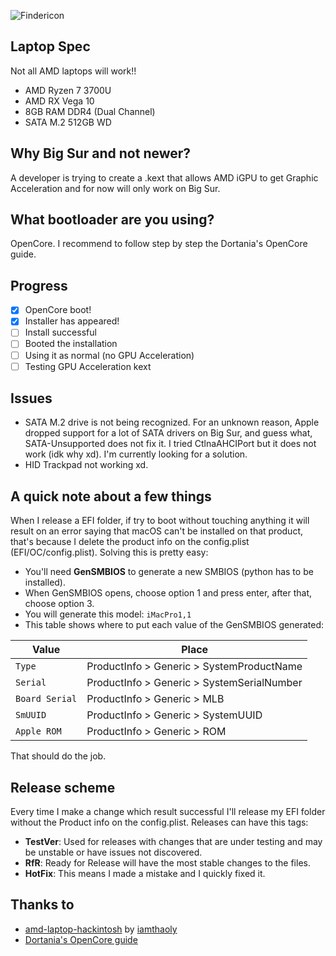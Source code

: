 ![Findericon](https://upload.wikimedia.org/wikipedia/commons/thumb/c/c9/Finder_Icon_macOS_Big_Sur.png/800px-Finder_Icon_macOS_Big_Sur.png)

## Laptop Spec
Not all AMD laptops will work!!
- AMD Ryzen 7 3700U
- AMD RX Vega 10
- 8GB RAM DDR4 (Dual Channel)
- SATA M.2 512GB WD

## Why Big Sur and not newer?
A developer is trying to create a .kext that allows AMD iGPU to get Graphic Acceleration and for now will only work on Big Sur.

## What bootloader are you using?
OpenCore. I recommend to follow step by step the Dortania's OpenCore guide.

## Progress
- [x] OpenCore boot!
- [x] Installer has appeared!
- [ ] Install successful
- [ ] Booted the installation
- [ ] Using it as normal (no GPU Acceleration)
- [ ] Testing GPU Acceleration kext

## Issues
- SATA M.2 drive is not being recognized. For an unknown reason, Apple dropped support for a lot of SATA drivers on Big Sur, and guess what, SATA-Unsupported does not fix it. I tried CtlnaAHCIPort but it does not work (idk why xd).
I'm currently looking for a solution.
- HID Trackpad not working xd.

## A quick note about a few things
When I release a EFI folder, if try to boot without touching anything it will result on an error saying that macOS can't be installed on that product, that's because I delete the product info on the config.plist (EFI/OC/config.plist). Solving this is pretty easy:
- You'll need **GenSMBIOS** to generate a new SMBIOS (python has to be installed).
- When GenSMBIOS opens, choose option 1 and press enter, after that, choose option 3.
- You will generate this model: `iMacPro1,1`
- This table shows where to put each value of the GenSMBIOS generated:

| Value | Place |
| --- | --- |
| `Type` | ProductInfo > Generic > SystemProductName |
| `Serial` | ProductInfo > Generic > SystemSerialNumber |
| `Board Serial` | ProductInfo > Generic > MLB |
| `SmUUID` | ProductInfo > Generic > SystemUUID |
| `Apple ROM` | ProductInfo > Generic > ROM |

That should do the job.

## Release scheme
Every time I make a change which result successful I'll release my EFI folder without the Product info on the config.plist.
Releases can have this tags: 
- **TestVer**: Used for releases with changes that are under testing and may be unstable or have issues not discovered.
- **RfR**: Ready for Release will have the most stable changes to the files.
- **HotFix**: This means I made a mistake and I quickly fixed it.

## Thanks to
- [amd-laptop-hackintosh](https://github.com/iamthaoly/amd-laptop-hackintosh) by [iamthaoly](https://github.com/iamthaoly)
- [Dortania's OpenCore guide](https://dortania.github.io/OpenCore-Install-Guide/)
